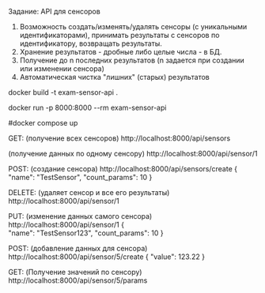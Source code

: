 Задание:
API для сенсоров
1. Возможность создать/изменять/удалять сенсоры (с уникальными идентификаторами), принимать результаты с сенсоров по идентификатору, возвращать результаты.
2. Хранение результатов - дробные либо целые числа - в БД.
3. Получение до n последних результатов (n задается при создании или изменении сенсора)
4. Автоматическая чистка "лишних" (старых) результатов


docker build -t exam-sensor-api .


docker run -p 8000:8000 --rm exam-sensor-api

#docker compose up

GET: 
(получение всех сенсоров)
http://localhost:8000/api/sensors

(получение данных по одному сенсору)
http://localhost:8000/api/sensor/1

POST:
(создание сенсора)
http://localhost:8000/api/sensors/create
{   
    "name": "TestSensor",
    "count_params": 10
}

DELETE:
(удаляет сенсор и все его результаты)
http://localhost:8000/api/sensor/1

PUT: 
(изменение данных самого сенсора)
http://localhost:8000/api/sensor/1
{   
"name": "TestSensor123",
"count_params": 10
}

POST:
(добавление данных для сенсора)
http://localhost:8000/api/sensor/5/create
{
    "value": 123.22
}

GET: 
(Получение значений по сенсору)
http://localhost:8000/api/sensor/5/params
